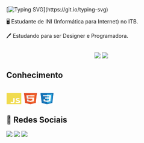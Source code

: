##
[![Typing SVG](https://readme-typing-svg.herokuapp.com?font=Montserrat&weight=800&pause=1000&color=009ED3&center=true&vCenter=true&width=1000&lines=Olá+,+meu+Nome+é+Gabriella+Dantas.+;+Seja+bem+vindo(a)+ao+meu+perfil.)](https://git.io/typing-svg)

<div>
  🖥 Estudante de INI (Informática para Internet) no ITB.

  🖊 Estudando para ser Designer e Programadora.

</div>

##

<div align="center">
  <a href"https://github.com/safira-d">   
  <img height="180em" src="https://github-readme-stats.vercel.app/api?username=safira-d&show_icons=true&theme=midnight-purple"></img>
  <img height="180em" src="https://github-readme-stats.vercel.app/api/top-langs/?username=safira-d&layout=compact&theme=midnight-purple"></div>
  </a>
</div>


## Conhecimento 
<div style="display: inline_block"><br>
  <img align="center" alt="Rafa-Js" height="30" width="40" src="https://raw.githubusercontent.com/devicons/devicon/master/icons/javascript/javascript-plain.svg">
  <img align="center" alt="Rafa-HTML" height="30" width="40" src="https://raw.githubusercontent.com/devicons/devicon/master/icons/html5/html5-original.svg">
  <img align="center" alt="Rafa-CSS" height="30" width="40" src="https://raw.githubusercontent.com/devicons/devicon/master/icons/css3/css3-original.svg">
</div>



## 📱 Redes Sociais
  
  
 <div>
  <a href="https://www.instagram.com/dantas.web/" target="_blank" >
      <img src="https://img.shields.io/badge/Instagram-E4405F?style=for-the-badge&logo=instagram&logoColor=white"   target="_blank"></a>
  <a href=https://www.linkedin.com/in/gabriella-dantas-figueiredo-593572269/" target="_blank" >
      <img src="https://img.shields.io/badge/LinkedIn-0077B5?style=for-the-badge&logo=linkedin&logoColor=white" target="_blank"></a>
  <a href="mailto:gabrielladantasfd@gmail.com" target="_blank" >
      <img src="https://img.shields.io/badge/-Gmail-%23333?style=for-the-badge&logo=gmail&logoColor=white" target="_blank"></a>
     
  
  </div>
  

  
